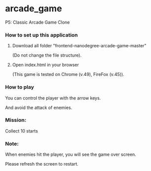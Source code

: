 # arcade_game
P5: Classic Arcade Game Clone

### How to set up this application
1. Download all folder "frontend-nanodegree-arcade-game-master"

   (Do not change the file structure).

2. Open index.html in your browser

   (This game is tested on Chrome (v.49), FireFox (v.45)).


### How to play
You can control the player with the arrow keys.

And avoid the attack of enemies.

### Mission:
Collect 10 starts

### Note:
When enemies hit the player, you will see the game over screen.

Please refresh the screen to restart.
